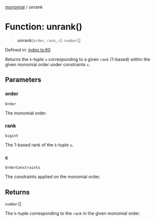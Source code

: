 [monomial](../wiki/globals) / unrank

# Function: unrank()

> **unrank**(`order`, `rank`, `c`): `number`[]

Defined in: [index.ts:60](https://github.com/jmalena/monomial/blob/edfd1be5dabff441cdca5c794832580f122d1d43/src/index.ts#L60)

Returns the `k`-tuple `u` corresponding to a given `rank` (1-based) within the given monomial order under constraints `c`.

## Parameters

### order

`Order`

The monomial order.

### rank

`bigint`

The 1-based rank of the `k`-tuple `u`.

### c

`OrderConstraints`

The constraints applied on the monomial order.

## Returns

`number`[]

The `k`-tuple corresponding to the `rank` in the given monomial order.
